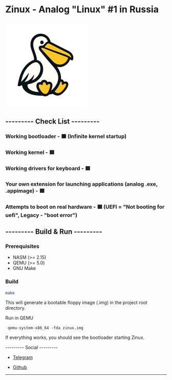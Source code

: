# Zinux - Analog "Linux" #1 in Russia

## ![Logo Image](assets/logo1-256.png)

## --------- Check List ---------

### Working bootloader - 🟧 (Infinite kernel startup)

### Working kernel - 🟥

### Working drivers for keyboard - 🟥

### Your own extension for launching applications (analog .exe, .appimage) - 🟥

### Attempts to boot on real hardware - 🟥 (UEFI = "Not booting for uefi", Legacy - "boot error")

## --------- Build & Run ---------

### Prerequisites

- NASM (>= 2.15)
- QEMU (>= 5.0)
- GNU Make

### Build

```bash
make
```

This will generate a bootable floppy image (.img) in the project root directory.

Run in QEMU

```
 qemu-system-x86_64 -fda zinux.img
```

If everything works, you should see the bootloader starting Zinux.

--------- Social ---------

- [Telegram](https://t.me/Zinux_channel)

- [Github](https://github.com/Norton42qq/Zinux/issues)

---
